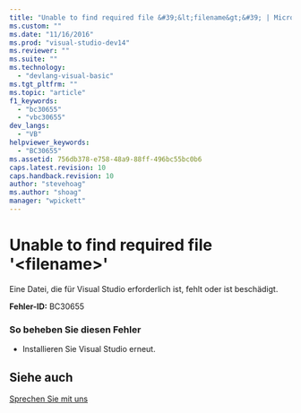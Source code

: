 ```yaml
---
title: "Unable to find required file &#39;&lt;filename&gt;&#39; | Microsoft Docs"
ms.custom: ""
ms.date: "11/16/2016"
ms.prod: "visual-studio-dev14"
ms.reviewer: ""
ms.suite: ""
ms.technology: 
  - "devlang-visual-basic"
ms.tgt_pltfrm: ""
ms.topic: "article"
f1_keywords: 
  - "bc30655"
  - "vbc30655"
dev_langs: 
  - "VB"
helpviewer_keywords: 
  - "BC30655"
ms.assetid: 756db378-e758-48a9-88ff-496bc55bc0b6
caps.latest.revision: 10
caps.handback.revision: 10
author: "stevehoag"
ms.author: "shoag"
manager: "wpickett"
---
```

# Unable to find required file &#39;&lt;filename&gt;&#39;
Eine Datei, die für Visual Studio erforderlich ist, fehlt oder ist beschädigt.  
  
 **Fehler\-ID:** BC30655  
  
### So beheben Sie diesen Fehler  
  
-   Installieren Sie Visual Studio erneut.  
  
## Siehe auch  
 [Sprechen Sie mit uns](/visual-studio/ide/talk-to-us)